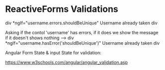 # ReactiveForms Validations
 
 <!-- Check for Error on our Custom  Validator Error   : This can throw exceptions of 'null' if the control doesn't have any error, while we tryinmg to access it's error.-->
div *ngIf="username.errors.shouldBeUnique" Username already taken div


Asking if the contol 'username' has errors, if it does we show the message if it doesn't shows nothing -->
div *ngIf="username.hasError('shouldBeUnique')" Username already taken div 



Angular Form State & input State for validation:

https://www.w3schools.com/angular/angular_validation.asp
